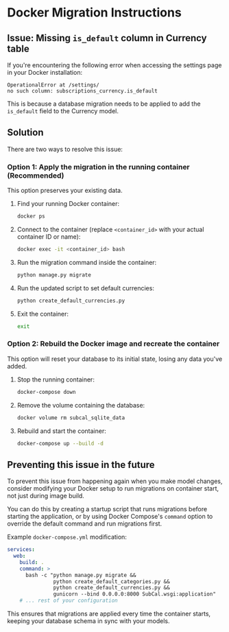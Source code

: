 # Docker Migration Instructions

## Issue: Missing `is_default` column in Currency table

If you're encountering the following error when accessing the settings page in your Docker installation:

```
OperationalError at /settings/
no such column: subscriptions_currency.is_default
```

This is because a database migration needs to be applied to add the `is_default` field to the Currency model.

## Solution

There are two ways to resolve this issue:

### Option 1: Apply the migration in the running container (Recommended)

This option preserves your existing data.

1. Find your running Docker container:
   ```bash
   docker ps
   ```

2. Connect to the container (replace `<container_id>` with your actual container ID or name):
   ```bash
   docker exec -it <container_id> bash
   ```

3. Run the migration command inside the container:
   ```bash
   python manage.py migrate
   ```

4. Run the updated script to set default currencies:
   ```bash
   python create_default_currencies.py
   ```

5. Exit the container:
   ```bash
   exit
   ```

### Option 2: Rebuild the Docker image and recreate the container

This option will reset your database to its initial state, losing any data you've added.

1. Stop the running container:
   ```bash
   docker-compose down
   ```

2. Remove the volume containing the database:
   ```bash
   docker volume rm subcal_sqlite_data
   ```

3. Rebuild and start the container:
   ```bash
   docker-compose up --build -d
   ```

## Preventing this issue in the future

To prevent this issue from happening again when you make model changes, consider modifying your Docker setup to run migrations on container start, not just during image build.

You can do this by creating a startup script that runs migrations before starting the application, or by using Docker Compose's `command` option to override the default command and run migrations first.

Example `docker-compose.yml` modification:

```yaml
services:
  web:
    build: .
    command: >
      bash -c "python manage.py migrate &&
               python create_default_categories.py &&
               python create_default_currencies.py &&
               gunicorn --bind 0.0.0.0:8000 SubCal.wsgi:application"
    # ... rest of your configuration
```

This ensures that migrations are applied every time the container starts, keeping your database schema in sync with your models.
